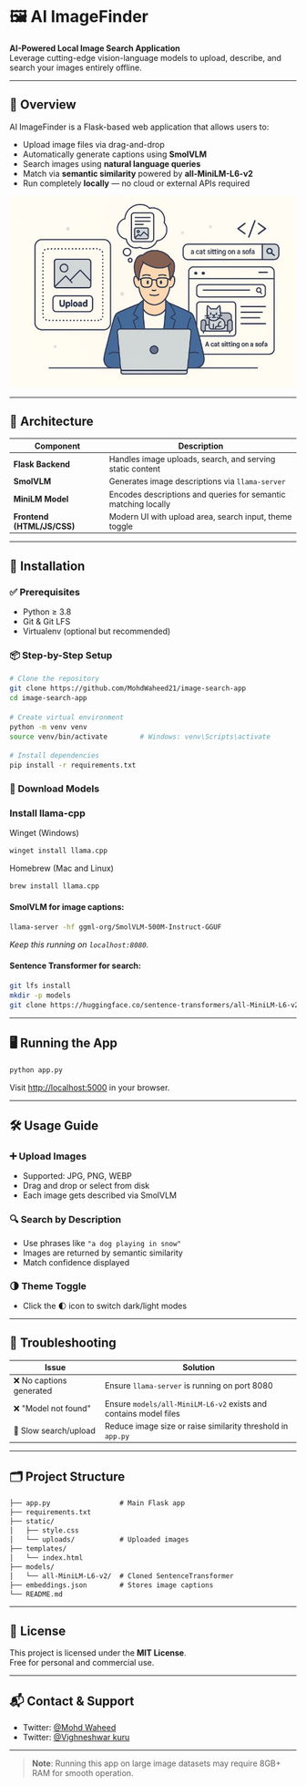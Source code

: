 
# 🖼️ AI ImageFinder

**AI-Powered Local Image Search Application**  
Leverage cutting-edge vision-language models to upload, describe, and search your images entirely offline.

---

## 📌 Overview

AI ImageFinder is a Flask-based web application that allows users to:

- Upload image files via drag-and-drop
- Automatically generate captions using **SmolVLM**
- Search images using **natural language queries**
- Match via **semantic similarity** powered by **all-MiniLM-L6-v2**
- Run completely **locally** — no cloud or external APIs required

![Demo Screenshot](imagefinder.jpg)

---

## 🧠 Architecture

| Component        | Description                                                      |
|------------------|------------------------------------------------------------------|
| **Flask Backend** | Handles image uploads, search, and serving static content        |
| **SmolVLM**       | Generates image descriptions via `llama-server`                  |
| **MiniLM Model**  | Encodes descriptions and queries for semantic matching locally   |
| **Frontend (HTML/JS/CSS)** | Modern UI with upload area, search input, theme toggle |

---

## 🚀 Installation

### ✅ Prerequisites

- Python ≥ 3.8
- Git & Git LFS
- Virtualenv (optional but recommended)

### 📦 Step-by-Step Setup

```bash
# Clone the repository
git clone https://github.com/MohdWaheed21/image-search-app
cd image-search-app

# Create virtual environment
python -m venv venv
source venv/bin/activate        # Windows: venv\Scripts\activate

# Install dependencies
pip install -r requirements.txt
```

### 🧠 Download Models

### Install llama-cpp

Winget (Windows)
```bash
winget install llama.cpp
```
Homebrew (Mac and Linux)
```bash
brew install llama.cpp
```

#### SmolVLM for image captions:

```bash
llama-server -hf ggml-org/SmolVLM-500M-Instruct-GGUF
```
_Keep this running on `localhost:8080`._

#### Sentence Transformer for search:
```bash
git lfs install
mkdir -p models
git clone https://huggingface.co/sentence-transformers/all-MiniLM-L6-v2 models/all-MiniLM-L6-v2
```

---

## 🖥️ Running the App

```bash
python app.py
```

Visit [http://localhost:5000](http://localhost:5000) in your browser.

---

## 🛠️ Usage Guide

### ➕ Upload Images

- Supported: JPG, PNG, WEBP
- Drag and drop or select from disk
- Each image gets described via SmolVLM

### 🔍 Search by Description

- Use phrases like `"a dog playing in snow"`
- Images are returned by semantic similarity
- Match confidence displayed

### 🌗 Theme Toggle

- Click the 🌓 icon to switch dark/light modes

---

## 🧪 Troubleshooting

| Issue | Solution |
|-------|----------|
| ❌ No captions generated | Ensure `llama-server` is running on port 8080 |
| ❌ "Model not found" | Ensure `models/all-MiniLM-L6-v2` exists and contains model files |
| 🐢 Slow search/upload | Reduce image size or raise similarity threshold in `app.py` |

---

## 🗂 Project Structure

```text
├── app.py                 # Main Flask app
├── requirements.txt
├── static/
│   ├── style.css
│   └── uploads/           # Uploaded images
├── templates/
│   └── index.html
├── models/
│   └── all-MiniLM-L6-v2/  # Cloned SentenceTransformer
├── embeddings.json        # Stores image captions
└── README.md
```

---

## 📄 License

This project is licensed under the **MIT License**.  
Free for personal and commercial use.

---

## 📬 Contact & Support

- Twitter: [@Mohd Waheed](https://www.linkedin.com/in/mohd-waheed-168452317/)
- Twitter: [@Vighneshwar kuru](https://www.linkedin.com/in/vighneshwarkuru/)

---

> **Note**: Running this app on large image datasets may require 8GB+ RAM for smooth operation.
